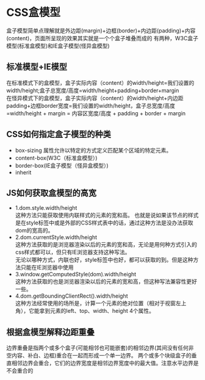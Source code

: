 # CSS盒模型

盒子模型简单点理解就是外边距(margin)+边框(border)+内边距(padding)+内容(content)，页面所呈现的效果其实就是一个个盒子堆叠而成的
有两种，W3C盒子模型(标准盒模型)和IE盒子模型(怪异盒模型)

## 标准模型+IE模型

在标准模式下的盒模型，盒子实际内容（content）的width/height=我们设置的width/height;盒子总宽度/高度=width/height+padding+border+margin    
在怪异模式下的盒模型，盒子实际内容（content）的width/height+内边距padding+边框border宽度=我们设置的width/height，盒子总宽度/高度=width/height + margin = 内容区宽度/高度 + padding + border + margin


## CSS如何指定盒子模型的种类

* box-sizing 属性允许以特定的方式定义匹配某个区域的特定元素。
* content-box(W3C（标准盒模型）)
* border-box(IE盒子模型（怪异盒模型）)
* inherit

## JS如何获取盒模型的高宽
* 1.dom.style.width/height   
这种方法只能获取使用内联样式的元素的宽和高。 
也就是说如果该节点的样式是在style标签中或是外部的CSS样式表中的话，通过这种方法是没办法获取dom的宽高的。 
* 2.dom.currentStyle.width/height   
这种方法获取的是浏览器渲染以后的元素的宽和高，无论是用何种方式引入的css样式都可以，但只有IE浏览器支持这种写法。  
无论以哪种方式，内联也好，style标签中也好，都可以获取的到。但是这种方法只能在IE浏览器中使用
* 3.window.getComputedStyle(dom).width/height   
这种方法获取的也是浏览器渲染以后的元素的宽和高，但这种写法兼容性更好一些。  
* 4.dom.getBoundingClientRect().width/height  
这种方法经常使用的场所是，计算一个元素的绝对位置（相对于视窗左上角），它能拿到元素的left、top、width、height 4个属性。

## 根据盒模型解释边距重叠
边界重叠是指两个或多个盒子(可能相邻也可能嵌套)的相邻边界(其间没有任何非空内容、补白、边框)重合在一起而形成一个单一边界。
两个或多个块级盒子的垂直相邻边界会重合，它们的边界宽度是相邻边界宽度中的最大值。注意水平边界是不会重合的